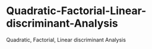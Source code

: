 # Quadratic-Factorial-Linear-discriminant-Analysis
Quadratic, Factorial, Linear discriminant Analysis
